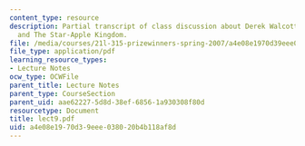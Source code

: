 ```yaml
---
content_type: resource
description: Partial transcript of class discussion about Derek Walcott, Sea Grapes,
  and The Star-Apple Kingdom.
file: /media/courses/21l-315-prizewinners-spring-2007/a4e08e1970d39eee038020b4b118af8d_lect9.pdf
file_type: application/pdf
learning_resource_types:
- Lecture Notes
ocw_type: OCWFile
parent_title: Lecture Notes
parent_type: CourseSection
parent_uid: aae62227-5d8d-38ef-6856-1a930308f80d
resourcetype: Document
title: lect9.pdf
uid: a4e08e19-70d3-9eee-0380-20b4b118af8d
---
```


